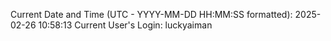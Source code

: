 Current Date and Time (UTC - YYYY-MM-DD HH:MM:SS formatted): 2025-02-26 10:58:13
Current User's Login: luckyaiman
